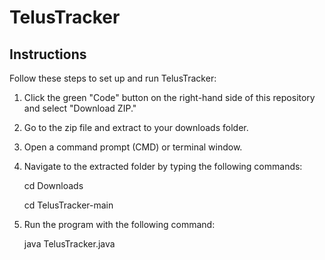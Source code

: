 # TelusTracker

## Instructions

Follow these steps to set up and run TelusTracker:

1. Click the green "Code" button on the right-hand side of this repository and select "Download ZIP."

2. Go to the zip file and extract to your downloads folder.
   
4. Open a command prompt (CMD) or terminal window.

5. Navigate to the extracted folder by typing the following commands:

   cd Downloads
   
   cd TelusTracker-main
7. Run the program with the following command:
   
   java TelusTracker.java
